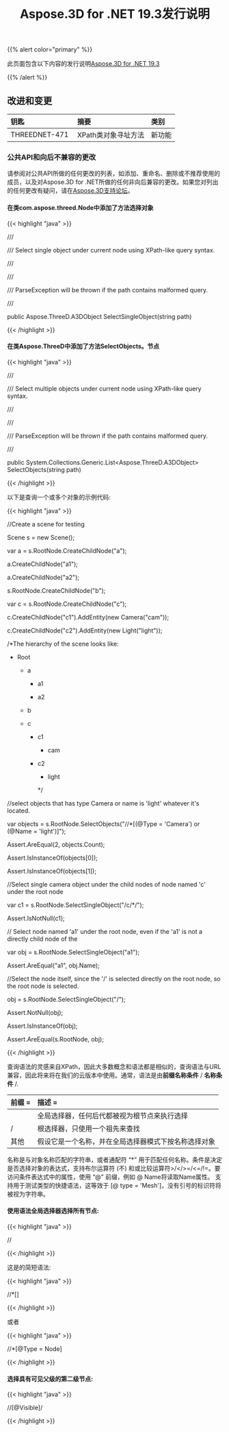 ﻿---
title: Aspose.3D for .NET 19.3发行说明
type: docs
weight: 100
url: /zh/net/aspose-3d-for-net-19-3-release-notes/
---
{{% alert color="primary" %}} 

此页面包含以下内容的发行说明[Aspose.3D for .NET 19.3](https://www.nuget.org/packages/Aspose.3D/19.3.0)

{{% /alert %}} 
## **改进和变更**

|**钥匙**|**摘要**|**类别**|
|:- |:- |:- |
|THREEDNET-471 |XPath类对象寻址方法|新功能|
### **公共API和向后不兼容的更改**
请参阅对公共API所做的任何更改的列表，如添加、重命名、删除或不推荐使用的成员，以及对Aspose.3D for .NET所做的任何非向后兼容的更改。如果您对列出的任何更改有疑问，请在[Aspose.3D支持论坛](https://forum.aspose.com/c/3d)。
#### **在类com.aspose.threed.Node中添加了方法选择对象**
{{< highlight "java" >}}

 /// <summary>

/// Select single object under current node using XPath-like query syntax.

/// </summary>

/// <param name="path"></param>

/// <exception cref="ParseException">ParseException will be thrown if the path contains malformed query.</exception>

/// <returns></returns>

public Aspose.ThreeD.A3DObject SelectSingleObject(string path)

{{< /highlight >}}
#### **在类Aspose.ThreeD中添加了方法SelectObjects。节点**
{{< highlight "java" >}}

 /// <summary>

/// Select multiple objects under current node using XPath-like query syntax.

/// </summary>

/// <param name="path"></param>

/// <exception cref="ParseException">ParseException will be thrown if the path contains malformed query.</exception>

/// <returns></returns>

public System.Collections.Generic.List<Aspose.ThreeD.A3DObject> SelectObjects(string path)

{{< /highlight >}}

以下是查询一个或多个对象的示例代码:

{{< highlight "java" >}}

 //Create a scene for testing 

Scene s = new Scene();

var a = s.RootNode.CreateChildNode("a");

a.CreateChildNode("a1");

a.CreateChildNode("a2");

s.RootNode.CreateChildNode("b");

var c = s.RootNode.CreateChildNode("c");

c.CreateChildNode("c1").AddEntity(new Camera("cam"));

c.CreateChildNode("c2").AddEntity(new Light("light"));

/*The hierarchy of the scene looks like:

 - Root

    - a

        - a1

        - a2

    - b

    - c

        - c1

            - cam

        - c2

            - light

             */ 

//select objects that has type Camera or name is 'light' whatever it's located.

var objects = s.RootNode.SelectObjects("//*[(@Type = 'Camera') or (@Name = 'light')]");

Assert.AreEqual(2, objects.Count);

Assert.IsInstanceOf<Camera>(objects[0]);

Assert.IsInstanceOf<Light>(objects[1]);

//Select single camera object under the child nodes of node named 'c' under the root node

var c1 = s.RootNode.SelectSingleObject("/c/*/<Camera>");

Assert.IsNotNull(c1);

// Select node named 'a1' under the root node, even if the 'a1' is not a directly child node of the 

var obj = s.RootNode.SelectSingleObject("a1");

Assert.AreEqual("a1", obj.Name);

//Select the node itself, since the '/' is selected directly on the root node, so the root node is selected.

obj = s.RootNode.SelectSingleObject("/");

Assert.NotNull(obj);

Assert.IsInstanceOf<Node>(obj);

Assert.AreEqual(s.RootNode, obj);

{{< /highlight >}}

查询语法的灵感来自XPath，因此大多数概念和语法都是相似的，查询语法与URL兼容，因此将来将在我们的云版本中使用。通常，语法是由**前缀名称条件** / **名称条件** /.

|**前缀 =**|**描述 =**|
|:- |:- |
||全局选择器，任何后代都被视为根节点来执行选择|
|/|根选择器，只使用一个祖先来查找|
|其他|假设它是一个名称，并在全局选择器模式下按名称选择对象|
名称是与对象名称匹配的字符串，或者通配符 “*” 用于匹配任何名称。条件是决定是否选择对象的表达式，支持布尔运算符 (不) 和或比较运算符>/</>=/<=/!=。要访问条件表达式中的属性，使用 “@” 前缀，例如 @ Name将读取Name属性。<Mesh> 支持用于测试类型的快捷语法，这等效于 [@ type = 'Mesh']，没有引号的标识符将被视为字符串。
#### **使用语法全局选择器选择所有节点:**
{{< highlight "java" >}}

 //<Node>

{{< /highlight >}}

这是的简短语法:

{{< highlight "java" >}}

 //*[<Node>]

{{< /highlight >}}

或者

{{< highlight "java" >}}

 //*[@Type = Node]

{{< /highlight >}}
#### **选择具有可见父级的第二级节点:**
{{< highlight "java" >}}

 //<Node>[@Visible]/<Node>

{{< /highlight >}}
